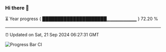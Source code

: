 ### Hi there 👋

⏳ Year progress { █████████████████████▁▁▁▁▁▁▁▁▁ } 72.20 %

---

⏰ Updated on Sat, 21 Sep 2024 06:27:31 GMT

![Progress Bar CI](https://github.com/ZhaoGui/ZhaoGui/workflows/Progress%20Bar%20CI/badge.svg)
